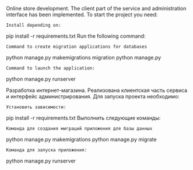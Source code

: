Online store development. The client part of the service and administration interface has been implemented.
To start the project you need:

    Install depending on:

pip install -r requirements.txt
Run the following command:

    Command to create migration applications for databases
    
python manage.py makemigrations
migration python manage.py

    Command to launch the application:

python manage.py runserver





Разработка интернет-магазина. Реализована клиентская часть сервиса и интерфейс администрирования.
Для запуска проекта необходимо:

    Установить зависимости:

pip install -r requirements.txt
Выполнить следующие команды:

    Команда для создания миграций приложения для базы данных
    
python manage.py makemigrations
python manage.py migrate

    Команда для запуска приложения:

python manage.py runserver

